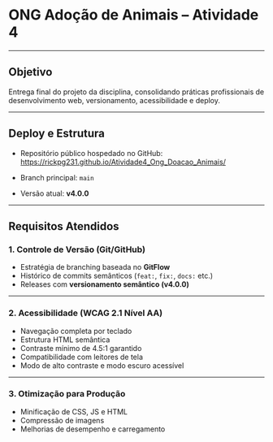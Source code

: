 # ONG Adoção de Animais – Atividade 4

---

## Objetivo
Entrega final do projeto da disciplina, consolidando práticas profissionais de desenvolvimento web, versionamento, acessibilidade e deploy.

---

## Deploy e Estrutura
- Repositório público hospedado no GitHub:  
  https://rickpg231.github.io/Atividade4_Ong_Doacao_Animais/

- Branch principal: `main`  
- Versão atual: **v4.0.0**

---

## Requisitos Atendidos
### 1. Controle de Versão (Git/GitHub)
- Estratégia de branching baseada no **GitFlow**
- Histórico de commits semânticos (`feat:`, `fix:`, `docs:` etc.)
- Releases com **versionamento semântico (v4.0.0)**

---

### 2. Acessibilidade (WCAG 2.1 Nível AA)
- Navegação completa por teclado
- Estrutura HTML semântica
- Contraste mínimo de 4.5:1 garantido
- Compatibilidade com leitores de tela
- Modo de alto contraste e modo escuro acessível

---

### 3. Otimização para Produção
- Minificação de CSS, JS e HTML
- Compressão de imagens
- Melhorias de desempenho e carregamento
